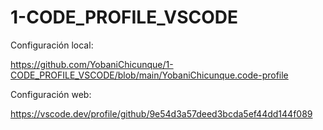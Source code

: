 # 1-CODE_PROFILE_VSCODE

Configuración local:

https://github.com/YobaniChicunque/1-CODE_PROFILE_VSCODE/blob/main/YobaniChicunque.code-profile

Configuración web:

https://vscode.dev/profile/github/9e54d3a57deed3bcda5ef44dd144f089

